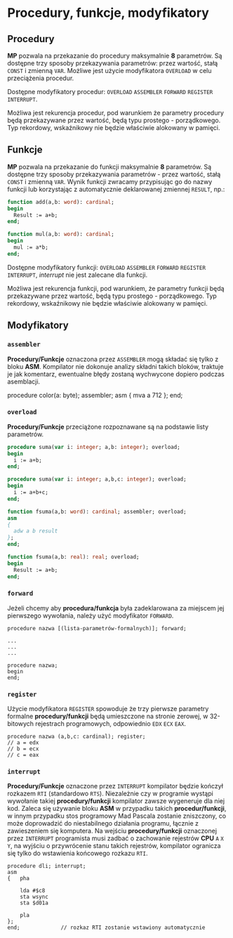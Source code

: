 # Procedury, funkcje, modyfikatory

## Procedury

**MP** pozwala na przekazanie do procedury maksymalnie **8** parametrów. Są dostępne trzy sposoby przekazywania parametrów: przez wartość, stałą `CONST` i zmienną `VAR`. Możliwe jest użycie modyfikatora `OVERLOAD` w celu przeciążenia procedur.

Dostępne modyfikatory procedur: `OVERLOAD` `ASSEMBLER` `FORWARD` `REGISTER` `INTERRUPT`.

Możliwa jest rekurencja procedur, pod warunkiem że parametry procedury będą przekazywane przez wartość, będą typu prostego - porządkowego. Typ rekordowy, wskaźnikowy nie będzie właściwie alokowany w pamięci.

## Funkcje

**MP** pozwala na przekazanie do funkcji maksymalnie **8** parametrów. Są dostępne trzy sposoby przekazywania parametrów - przez wartość, stałą `CONST` i zmienną `VAR`. Wynik funkcji zwracamy przypisując go do nazwy funkcji lub korzystając z automatycznie deklarowanej zmiennej `RESULT`, np.:

```pascal
function add(a,b: word): cardinal;
begin
  Result := a+b;
end;

function mul(a,b: word): cardinal;
begin
  mul := a*b;
end;
```

Dostępne modyfikatory funkcji: `OVERLOAD` `ASSEMBLER` `FORWARD` `REGISTER` `INTERRUPT`, *interrupt* nie jest zalecane dla funkcji.

Możliwa jest rekurencja funkcji, pod warunkiem, że parametry funkcji będą przekazywane przez wartość, będą typu prostego - porządkowego. Typ rekordowy, wskaźnikowy nie będzie właściwie alokowany w pamięci.

## Modyfikatory

### `assembler`

**Procedury/Funkcje** oznaczona przez `ASSEMBLER` mogą składać się tylko z bloku **ASM**. Kompilator nie dokonuje analizy składni takich bloków, traktuje je jak komentarz, ewentualne błędy zostaną wychwycone dopiero podczas asemblacji.

procedure color(a: byte); assembler;
asm
{   mva a 712
};
end;

### `overload`

**Procedury/Funkcje** przeciążone rozpoznawane są na podstawie listy parametrów.

```pascal
procedure suma(var i: integer; a,b: integer); overload;
begin
  i := a+b;
end;

procedure suma(var i: integer; a,b,c: integer); overload;
begin
  i := a+b+c;
end;

function fsuma(a,b: word): cardinal; assembler; overload;
asm
{
  adw a b result
};
end;

function fsuma(a,b: real): real; overload;
begin
  Result := a+b;
end;
```

### `forward`

Jeżeli chcemy aby **procedura/funkcja** była zadeklarowana za miejscem jej pierwszego wywołania, należy użyć modyfikator `FORWARD`.

```
procedure nazwa [(lista-parametrów-formalnych)]; forward;

...
...
...

procedure nazwa;
begin
end;
```

### `register`

Użycie modyfikatora `REGISTER` spowoduje że trzy pierwsze parametry formalne **procedury/funkcji** będą umieszczone na stronie zerowej, w 32-bitowych rejestrach programowych, odpowiednio `EDX` `ECX` `EAX`.

    procedure nazwa (a,b,c: cardinal); register;
    // a = edx
    // b = ecx
    // c = eax

### `interrupt`

**Procedury/Funkcje** oznaczone przez `INTERRUPT` kompilator będzie kończył rozkazem `RTI` (standardowo `RTS`). Niezależnie czy w programie wystąpi wywołanie takiej **procedury/funkcji** kompilator zawsze wygeneruje dla niej kod. Zaleca się używanie bloku **ASM** w przypadku takich **procedur/funkcji**, w innym przypadku stos programowy Mad Pascala zostanie zniszczony, co może doprowadzić do niestabilnego działania programu, łącznie z zawieszeniem się komputera. Na wejściu **procedury/funkcji** oznaczonej przez `INTERRUPT` programista musi zadbać o zachowanie rejestrów **CPU** `A` `X` `Y`, na wyjściu o przywrócenie stanu takich rejestrów, kompilator ogranicza się tylko do wstawienia końcowego rozkazu `RTI`.

```
procedure dli; interrupt;
asm
{   pha

    lda #$c8
    sta wsync
    sta $d01a

    pla
};
end;             // rozkaz RTI zostanie wstawiony automatycznie
```
